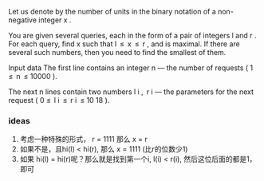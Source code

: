 Let us denote by the number of units in the binary notation of a non-negative integer x .

You are given several queries, each in the form of a pair of integers l and r . For each query, find x such that l  ≤  x  ≤  r , and is maximal. If there are several such numbers, then you need to find the smallest of them.

Input data
The first line contains an integer n  — the number of requests ( 1 ≤  n  ≤ 10000 ).

The next n lines contain two numbers l i ,  r i  — the parameters for the next request ( 0 ≤  l i  ≤  r i  ≤ 10 18 ).



### ideas
1. 考虑一种特殊的形式， r = 1111 那么 x = r
2. 如果不是，且hi(l) < hi(r), 那么 x = 1111 (比r的位数少1)
3. 如果 hi(l) = hi(r)呢？那么就是找到第一个i, l(i) < r(i), 然后这位后面的都是1，即可